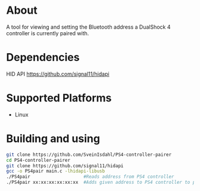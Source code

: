 # About

A tool for viewing and setting the Bluetooth address a DualShock 4 controller is currently paired with.

# Dependencies

HID API https://github.com/signal11/hidapi

# Supported Platforms
* Linux

# Building and using

``` bash
git clone https://github.com/SveinIsdahl/PS4-controller-pairer
cd PS4-controller-pairer
git clone https://github.com/signal11/hidapi
gcc -o PS4pair main.c -lhidapi-libusb
./PS4pair                    #Reads address from PS4 controller
./PS4pair xx:xx:xx:xx:xx:xx  #Adds given address to PS4 controller to pair with
```
